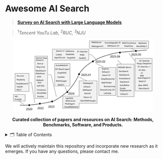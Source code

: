 <a name="readme-top"></a>

<h1 align="left">Awesome AI Search</h1>

> **[ Survey on AI Search with Large Language Models](https://github.com/swordlidev/Awesome-AI-Search/blob/main/AI%20Search%20survey%20paper.pdf)**

> *<sup>1</sup>Tencent YouTu Lab, <sup>2</sup>RUC, <sup>3</sup>NJU*

<p align="center">
    <img src="./timeline no logo.jpg" width="90%" style="align:center;"/>
</p>

<p align="center">
    <b> Curated collection of papers and resources on AI Search: Methods, Benchmarks, Software, and Products.</b>
</p>

<details>
  <summary>🗂️ Table of Contents</summary>
  <ol>
    <li><a href="#text-based AI search">Text-based AI Search</a></li>
      <ul>
        <li><a href="#rag">Predefined RAG Workflow</a></li>
        <li><a href="#deepsearch">End-to-end Deep Search</a></li>
      </ul>
    <li><a href="#web browsing agents">Web Browsing Agents</a></li>
      <ul>
        <li><a href="#web agents1">Prompting-focused Web Agents</a></li>
        <li><a href="#web agents2">Specialized-training Web Agents</a></li>
      </ul>
    <li><a href="#multimodal AI search">Multimodal AI Search</a>
      <ul>
        <li><a href="#mllm search">Multimodal Search</a></li>
        <li><a href="#mllm web agents">Multimodal Web Agents</a></li>
      </ul>
    </li>
    <li><a href="#benchmarks">Benchmarks</a></li>
      <ul>
        <li><a href="#text-based QA bench">Text-based QA Bench</a></li>
        <li><a href="#web agents bench">Web Agent Bench</a></li>
        <li><a href="#mm search bench">Multimodal Search Bench</a></li>  
      </ul>
    <li><a href="#software and products">Software and Products</a></li>
  </ol>
</details>

We will actively maintain this repository and incorporate new research as it emerges. If you have any questions, please contact me.

